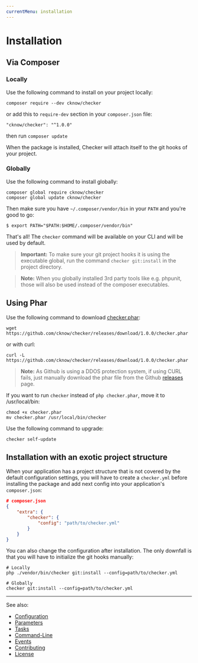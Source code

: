 ```yaml
---
currentMenu: installation
---
```


# Installation

## Via Composer

### Locally

Use the following command to install on your project locally:

```
composer require --dev cknow/checker
```

or add this to `require-dev` section in your `composer.json` file:

```
"cknow/checker": "^1.0.0"
```

then run ```composer update```

When the package is installed, Checker will attach itself to the git hooks of your project.

### Globally

Use the following command to install globally:

```
composer global require cknow/checker
composer global update cknow/checker
```

Then make sure you have `~/.composer/vendor/bin` in your `PATH` and you're good to go:

```
$ export PATH="$PATH:$HOME/.composer/vendor/bin"
```

That's all! The `checker` command will be available on your CLI and will be used by default.

> **Important:**
To make sure your git project hooks it is using the executable global,
run the command `checker git:install` in the project directory.

> **Note:**
When you globally installed 3rd party tools like e.g. phpunit,
those will also be used instead of the composer executables.

## Using Phar

Use the following command to download
[checker.phar](https://github.com/cknow/checker/releases/download/1.0.0/checker.phar):

```
wget https://github.com/cknow/checker/releases/download/1.0.0/checker.phar
```

or with curl:

```
curl -L https://github.com/cknow/checker/releases/download/1.0.0/checker.phar
```

> **Note:**
As Github is using a DDOS protection system, if using CURL fails,
just manually download the phar file from the Github [releases](https://github.com/cknow/checker/releases) page.

If you want to run `checker` instead of `php checker.phar`, move it to /usr/local/bin:

```
chmod +x checker.phar
mv checker.phar /usr/local/bin/checker
```

Use the following command to upgrade:

```
checker self-update
```

## Installation with an exotic project structure

When your application has a project structure that is not covered by the default configuration settings,
you will have to create a `checker.yml` before installing the package and add next config 
into your application's `composer.json`:

```json
# composer.json
{
    "extra": {
        "checker": {
            "config": "path/to/checker.yml"
        }
    }
}
```

You can also change the configuration after installation.
The only downfall is that you will have to initialize the git hooks manually:

```
# Locally
php ./vendor/bin/checker git:install --config=path/to/checker.yml

# Globally
checker git:install --config=path/to/checker.yml
```

***
See also:

- [Configuration](configuration.md)
- [Parameters](parameters.md)
- [Tasks](tasks.md)
- [Command-Line](command-line.md)
- [Events](events.md)
- [Contributing](../CONTRIBUTING.md)
- [License](../LICENSE.md)
